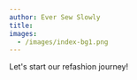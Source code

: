 ```yaml
---
author: Ever Sew Slowly
title:
images:
  - /images/index-bg1.png
---
```


Let's start our refashion journey!

<!--heroimage: images/index-bg-1.jpg-->

 


